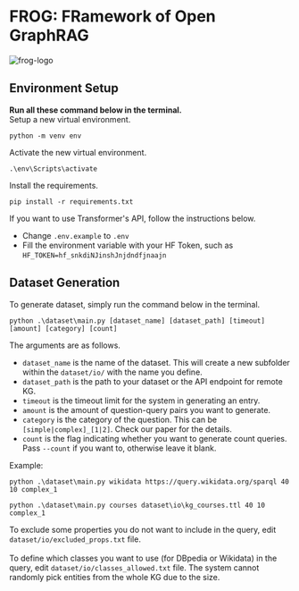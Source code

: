 # **FROG**: **FR**amework of **O**pen **G**raphRAG
![frog-logo](https://github.com/user-attachments/assets/0119354b-7fe4-4232-9f26-8ff1122b4edd)

## Environment Setup
**Run all these command below in the terminal.**<br>
Setup a new virtual environment.
```
python -m venv env
```
Activate the new virtual environment.
```
.\env\Scripts\activate
```
Install the requirements.
```
pip install -r requirements.txt
```
If you want to use Transformer's API, follow the instructions below.
- Change `.env.example` to `.env`
- Fill the environment variable with your HF Token, such as `HF_TOKEN=hf_snkdiNJinshJnjdndfjnaajn`

## Dataset Generation
To generate dataset, simply run the command below in the terminal.
```
python .\dataset\main.py [dataset_name] [dataset_path] [timeout] [amount] [category] [count]
```
The arguments are as follows.
- `dataset_name` is the name of the dataset. This will create a new subfolder within the `dataset/io/` with the name you define.
- `dataset_path` is the path to your dataset or the API endpoint for remote KG.
- `timeout` is the timeout limit for the system in generating an entry.
- `amount` is the amount of question-query pairs you want to generate.
- `category` is the category of the question. This can be `[simple|complex]_[1|2]`. Check our paper for the details.
- `count` is the flag indicating whether you want to generate count queries. Pass `--count` if you want to, otherwise leave it blank.

Example:
```
python .\dataset\main.py wikidata https://query.wikidata.org/sparql 40 10 complex_1
```
```
python .\dataset\main.py courses dataset\io\kg_courses.ttl 40 10 complex_1
```

To exclude some properties you do not want to include in the query, edit `dataset/io/excluded_props.txt` file. <br><br>
To define which classes you want to use (for DBpedia or Wikidata) in the query, edit `dataset/io/classes_allowed.txt` file. The system cannot randomly pick entities from the whole KG due to the size.